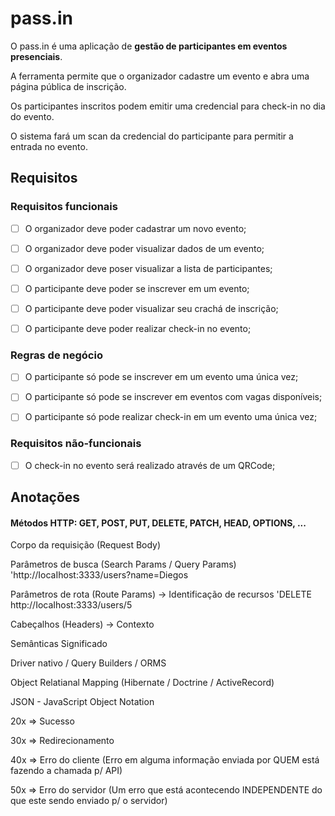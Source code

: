 # pass.in

O pass.in é uma aplicação de **gestão de participantes em eventos presenciais**.

A ferramenta permite que o organizador cadastre um evento e abra uma página pública de inscrição.

Os participantes inscritos podem emitir uma credencial para check-in no dia do evento.

O sistema fará um scan da credencial do participante para permitir a entrada no evento.

## Requisitos

### Requisitos funcionais

- [ ] O organizador deve poder cadastrar um novo evento;

- [ ] O organizador deve poder visualizar dados de um evento;

- [ ] O organizador deve poser visualizar a lista de participantes;

- [ ] O participante deve poder se inscrever em um evento;

- [ ] O participante deve poder visualizar seu crachá de inscrição;

- [ ] O participante deve poder realizar check-in no evento;

### Regras de negócio

- [ ] O participante só pode se inscrever em um evento uma única vez;

- [ ] O participante só pode se inscrever em eventos com vagas disponíveis;

- [ ] O participante só pode realizar check-in em um evento uma única vez;

### Requisitos não-funcionais

- [ ] O check-in no evento será realizado através de um QRCode;

## Anotações

#### Métodos HTTP: GET, POST, PUT, DELETE, PATCH, HEAD, OPTIONS, ...

Corpo da requisição (Request Body)

Parâmetros de busca (Search Params / Query Params) 'http://IocaIhost:3333/users?name=Diegos

Parâmetros de rota (Route Params) -> Identificação de recursos 'DELETE http://IocaIhost:3333/users/5

Cabeçalhos (Headers) -> Contexto

Semânticas Significado

Driver nativo / Query Builders / ORMS

Object Relatianal Mapping (Hibernate / Doctrine / ActiveRecord)

JSON - JavaScript Object Notation

20x => Sucesso

30x => Redirecionamento

40x => Erro do cliente (Erro em alguma informação enviada por QUEM está fazendo a chamada p/ API)

50x => Erro do servidor (Um erro que está acontecendo INDEPENDENTE do que este sendo enviado p/ o servidor)